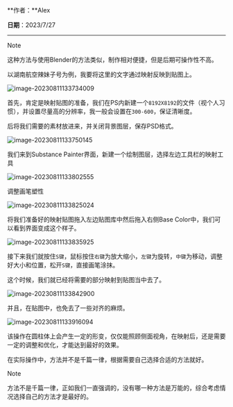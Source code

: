 **作者：**Alex

**日期**：2023/7/27

---

>[!note]
>这种方法与使用Blender的方法类似，制作相对便捷，但是后期可操作性不高。

以湖南航空辣妹子号为例，我要将这里的文字通过映射反映到贴图上。

![image-20230811133734009](https://bu.dusays.com/2023/08/11/64d5c900a4dae.png)

首先，肯定是映射贴图的准备，我们在PS内新建一个`8192X8192`的文件（视个人习惯），并设置尽量高的分辨率，我一般会设置在`300-600`，保证清晰度。

后将我们需要的素材放进来，并关闭背景图层，保存PSD格式。

![image-20230811133750145](https://bu.dusays.com/2023/08/11/64d5c93fa5c27.png)

我们来到Substance Painter界面，新建一个绘制图层，选择左边工具栏的映射工具

![image-20230811133802555](https://bu.dusays.com/2023/08/11/64d5c94c3e8b0.png)

调整画笔塑性

![image-20230811133825024](https://bu.dusays.com/2023/08/11/64d5c9626b30e.png)

将我们准备好的映射贴图拖入左边贴图库中然后拖入右侧Base Color中，我们可以看到界面变成这个样子。

![image-20230811133835925](https://bu.dusays.com/2023/08/11/64d5c96d8a5d8.png)

接下来我们就按住`S键`，鼠标按住`右键`为放大缩小，`左键`为旋转，`中键`为移动，调整好大小和位置，松开`S键`，直接画笔涂抹。

这个时候，我们就已经将需要的部分映射到贴图当中去了。

![image-20230811133842900](https://bu.dusays.com/2023/08/11/64d5c97492a7d.png)

并且，在贴图中，也免去了一些对齐的麻烦。

![image-20230811133916094](https://bu.dusays.com/2023/08/11/64d5c97b83774.png)

该操作在圆柱体上会产生一定的形变，仅仅能照顾侧面视角，在映射后，还是需要一定的调整和优化，才能达到最好的效果。

在实际操作中，方法并不是千篇一律，根据需要自己选择合适的方法就好。

>[!note]
>方法不是千篇一律，正如我们一直强调的，没有哪一种方法是万能的，综合考虑情况选择自己的方法才是最好的。
